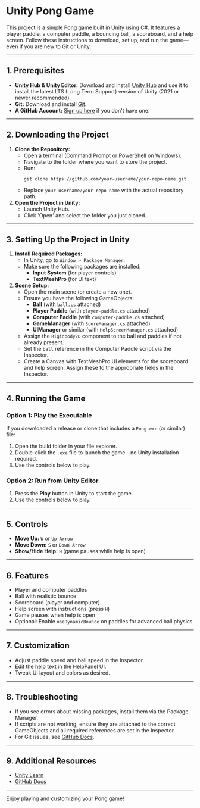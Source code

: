

# Unity Pong Game

This project is a simple Pong game built in Unity using C#. It features a player paddle, a computer paddle, a bouncing ball, a scoreboard, and a help screen. Follow these instructions to download, set up, and run the game—even if you are new to Git or Unity.

---

## 1. Prerequisites

- **Unity Hub & Unity Editor:** Download and install [Unity Hub](https://unity.com/download) and use it to install the latest LTS (Long Term Support) version of Unity (2021 or newer recommended).
- **Git:** Download and install [Git](https://git-scm.com/downloads).
- **A GitHub Account:** [Sign up here](https://github.com/) if you don't have one.

---

## 2. Downloading the Project

1. **Clone the Repository:**
   - Open a terminal (Command Prompt or PowerShell on Windows).
   - Navigate to the folder where you want to store the project.
   - Run:
     ```
     git clone https://github.com/your-username/your-repo-name.git
     ```
   - Replace `your-username/your-repo-name` with the actual repository path.
2. **Open the Project in Unity:**
   - Launch Unity Hub.
   - Click 'Open' and select the folder you just cloned.

---

## 3. Setting Up the Project in Unity

1. **Install Required Packages:**
   - In Unity, go to `Window > Package Manager`.
   - Make sure the following packages are installed:
     - **Input System** (for player controls)
     - **TextMeshPro** (for UI text)
2. **Scene Setup:**
   - Open the main scene (or create a new one).
   - Ensure you have the following GameObjects:
     - **Ball** (with `ball.cs` attached)
     - **Player Paddle** (with `player-paddle.cs` attached)
     - **Computer Paddle** (with `computer-paddle.cs` attached)
     - **GameManager** (with `ScoreManager.cs` attached)
     - **UIManager** or similar (with `HelpScreenManager.cs` attached)
   - Assign the `Rigidbody2D` component to the ball and paddles if not already present.
   - Set the `ball` reference in the Computer Paddle script via the Inspector.
   - Create a Canvas with TextMeshPro UI elements for the scoreboard and help screen. Assign these to the appropriate fields in the Inspector.

---


## 4. Running the Game

### Option 1: Play the Executable

If you downloaded a release or clone that includes a `Pong.exe` (or similar) file:

1. Open the build folder in your file explorer.
2. Double-click the `.exe` file to launch the game—no Unity installation required.
3. Use the controls below to play.

### Option 2: Run from Unity Editor

1. Press the **Play** button in Unity to start the game.
2. Use the controls below to play.

---

## 5. Controls

- **Move Up:** `W` or `Up Arrow`
- **Move Down:** `S` or `Down Arrow`
- **Show/Hide Help:** `H` (game pauses while help is open)

---

## 6. Features

- Player and computer paddles
- Ball with realistic bounce
- Scoreboard (player and computer)
- Help screen with instructions (press `H`)
- Game pauses when help is open
- Optional: Enable `useDynamicBounce` on paddles for advanced ball physics

---

## 7. Customization

- Adjust paddle speed and ball speed in the Inspector.
- Edit the help text in the HelpPanel UI.
- Tweak UI layout and colors as desired.

---

## 8. Troubleshooting

- If you see errors about missing packages, install them via the Package Manager.
- If scripts are not working, ensure they are attached to the correct GameObjects and all required references are set in the Inspector.
- For Git issues, see [GitHub Docs](https://docs.github.com/en/get-started/quickstart).

---

## 9. Additional Resources

- [Unity Learn](https://learn.unity.com/)
- [GitHub Docs](https://docs.github.com/)

---

Enjoy playing and customizing your Pong game!

